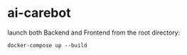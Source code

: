 # ai-carebot

launch both Backend and Frontend from the root directory:

```shell
docker-compose up --build
```